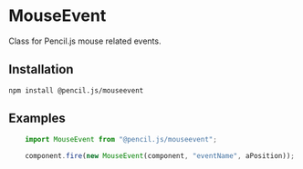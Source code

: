 # MouseEvent

Class for Pencil.js mouse related events.


## Installation

    npm install @pencil.js/mouseevent


## Examples

```js
    import MouseEvent from "@pencil.js/mouseevent";
    
    component.fire(new MouseEvent(component, "eventName", aPosition));
```